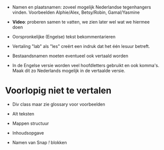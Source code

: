 * Namen en plaatsnamen: zoveel mogelijk Nederlandse tegenhangers vinden. Voorbeelden Alphie/Alex, Betsy/Robin, Gamal/Yasmine

* **Video**: proberen samen te vatten, we zien later wel wat we hiermee doen 

* Oorspronkelijke (Engelse) tekst bekommentarieren 

* Vertaling "lab" als "les" creërt een indruk dat het één lesuur betreft.  

* Bestaandsnamen moeten eventueel ook vertaald worden

* In de Engelse versie worden veel hoofdletters gebruikt en ook komma's. Maak dit zo Nederlands mogelijk in de vertaalde versie.

# Voorlopig niet te vertalen

* Div class maar zie glossary voor voorbeelden

* Alt teksten

* Mappen structuur

* Inhoudsopgave

* Namen van Snap *!* blokken


